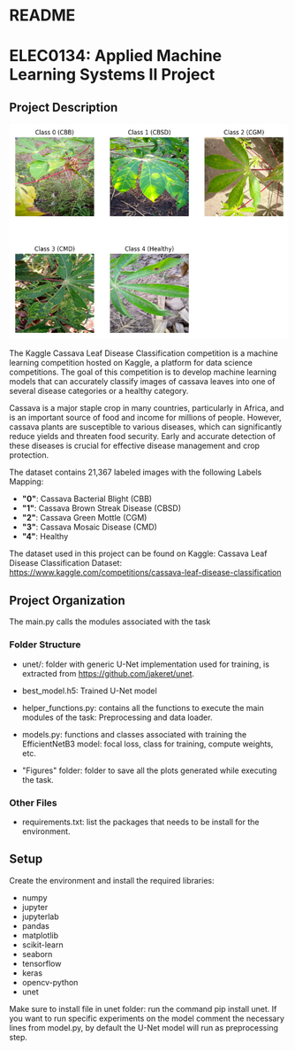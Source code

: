 # README

# ELEC0134: Applied Machine Learning Systems II Project

## Project Description

![Samples Image](/figures/samples.png)


The Kaggle Cassava Leaf Disease Classification competition is a machine learning competition hosted on Kaggle, a platform for data science competitions. The goal of this competition is to develop machine learning models that can accurately classify images of cassava leaves into one of several disease categories or a healthy category.

Cassava is a major staple crop in many countries, particularly in Africa, and is an important source of food and income for millions of people. However, cassava plants are susceptible to various diseases, which can significantly reduce yields and threaten food security. Early and accurate detection of these diseases is crucial for effective disease management and crop protection.

The dataset contains 21,367 labeled images with the following Labels Mapping:

- **"0"**: Cassava Bacterial Blight (CBB)
- **"1"**: Cassava Brown Streak Disease (CBSD)
- **"2"**: Cassava Green Mottle (CGM)
- **"3"**: Cassava Mosaic Disease (CMD)
- **"4"**: Healthy

The dataset used in this project can be found on Kaggle: Cassava Leaf Disease Classification Dataset: https://www.kaggle.com/competitions/cassava-leaf-disease-classification

## Project Organization

The main.py calls the modules associated with the task


### Folder Structure 

* unet/: folder with generic U-Net implementation used for training, is extracted from https://github.com/jakeret/unet. 

* best_model.h5: Trained U-Net model

* helper_functions.py: contains all the functions to execute the main modules of the task: Preprocessing and data loader.

* models.py:  functions and classes associated with training the EfficientNetB3 model: focal loss, class for training, compute weights, etc.

* "Figures" folder: folder to save all the plots generated while executing the task.

### Other Files

* requirements.txt: list the packages that needs to be install for the environment.


## Setup

Create the environment and install the required libraries:

* numpy
* jupyter
* jupyterlab
* pandas
* matplotlib
* scikit-learn
* seaborn
* tensorflow
* keras
* opencv-python
* unet

Make sure to install file in unet folder: run the command pip install unet. If you want to run specific experiments on the model comment the necessary lines from model.py, by default the U-Net model will run as preprocessing step.